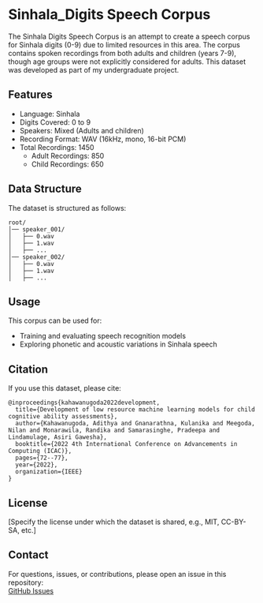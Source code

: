 # Sinhala_Digits Speech Corpus
The Sinhala Digits Speech Corpus is an attempt to create a speech corpus for Sinhala digits (0-9) due to limited resources in this area. The corpus contains spoken recordings from both adults and children (years 7-9), though age groups were not explicitly considered for adults. This dataset was developed as part of my undergraduate project.

## Features
- Language: Sinhala
- Digits Covered: 0 to 9
- Speakers: Mixed (Adults and children)
- Recording Format: WAV (16kHz, mono, 16-bit PCM)
- Total Recordings: 1450
  - Adult Recordings: 850
  - Child Recordings: 650

## Data Structure
The dataset is structured as follows:
```
root/
│── speaker_001/
│   ├── 0.wav
│   ├── 1.wav
│   ├── ...
│── speaker_002/
│   ├── 0.wav
│   ├── 1.wav
│   ├── ...
```

## Usage
This corpus can be used for:
- Training and evaluating speech recognition models
- Exploring phonetic and acoustic variations in Sinhala speech

## Citation
If you use this dataset, please cite:
```
@inproceedings{kahawanugoda2022development,
  title={Development of low resource machine learning models for child cognitive ability assessments},
  author={Kahawanugoda, Adithya and Gnanarathna, Kulanika and Meegoda, Nilan and Monarawila, Randika and Samarasinghe, Pradeepa and Lindamulage, Asiri Gawesha},
  booktitle={2022 4th International Conference on Advancements in Computing (ICAC)},
  pages={72--77},
  year={2022},
  organization={IEEE}
}
```
## License
[Specify the license under which the dataset is shared, e.g., MIT, CC-BY-SA, etc.]

## Contact
For questions, issues, or contributions, please open an issue in this repository:  
[GitHub Issues](https://github.com/your-username/your-repository/issues)
